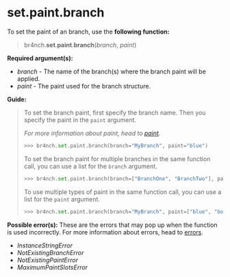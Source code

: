 # set.paint.branch

To set the paint of an branch, use the **following function:**

> br4nch.**set**.**paint**.**branch**(*branch*, *paint*)

**Required argument(s):**

- *branch* - The name of the branch(s) where the branch paint will be applied.
- *paint* - The paint used for the branch structure.

**Guide:**

> To set the branch paint, first specify the branch name. Then you specify the paint in the `paint` argument.
>
> *For more information about paint, head to [paint](../../../guides/paint.md).*
>
> ```python
> >>> br4nch.set.paint.branch(branch="MyBranch", paint="blue")
> ```
>
> To set the branch paint for multiple branches in the same function call, you can use a list for the `branch` argument.
>
> ```python
> >>> br4nch.set.paint.branch(branch=["BranchOne", "BranchTwo"], paint="red")
> ```
>
> To use multiple types of paint in the same function call, you can use a list for the `paint` argument.
>
> ```python
> >>> br4nch.set.paint.branch(branch="MyBranch", paint=["blue", "bold"])
> ```

**Possible error(s):**
These are the errors that may pop up when the function is used incorrectly.
For more information about errors, head to [errors](../../guides/errors.md).

- *InstanceStringError*
- *NotExistingBranchError*
- *NotExistingPaintError*
- *MaximumPaintSlotsError*
